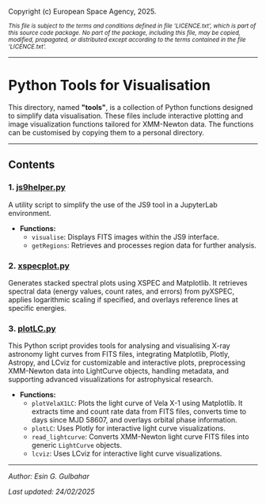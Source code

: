 Copyright (c) European Space Agency, 2025.

<small><em>This file is subject to the terms and conditions defined in file 'LICENCE.txt', which is part of this source code package. No part of the package, including this file, may be copied, modified, propagated, or distributed except according to the terms contained in the file ‘LICENCE.txt’.</em></small>
***

# Python Tools for Visualisation

This directory, named **"tools"**, is a collection of Python functions designed to simplify data visualisation. These files include interactive plotting and image visualization functions tailored for XMM-Newton data. The functions can be customised by copying them to a personal directory.

---

## **Contents**

### **1. [js9helper.py](js9helper.py)**  
A utility script to simplify the use of the JS9 tool in a JupyterLab environment.  
- **Functions:**
  - `visualise`: Displays FITS images within the JS9 interface.  
  - `getRegions`: Retrieves and processes region data for further analysis.
 
### **2. [xspecplot.py](xspecplot.py)**  
Generates stacked spectral plots using XSPEC and Matplotlib. It retrieves spectral data (energy values, count rates, and errors) from pyXSPEC, applies logarithmic scaling if specified, and overlays reference lines at specific energies.

### **3. [plotLC.py](plotLC.py)**  
This Python script provides tools for analysing and visualising X-ray astronomy light curves from FITS files, integrating Matplotlib, Plotly, Astropy, and LCviz for customizable and interactive plots, preprocessing XMM-Newton data into LightCurve objects, handling metadata, and supporting advanced visualizations for astrophysical research.
- **Functions:**
  - `plotVelaX1LC`: Plots the light curve of Vela X-1 using Matplotlib. It extracts time and count rate data from FITS files, converts time to days since MJD 58607, and overlays orbital phase information.  
  - `plotLC`: Uses Plotly for interactive light curve visualizations.
  - `read_lightcurve`: Converts XMM-Newton light curve FITS files into generic `LightCurve` objects.
  - `lcviz`: Uses LCviz for interactive light curve visualizations.

---

*Author: Esin G. Gulbahar*

*Last updated: 24/02/2025*